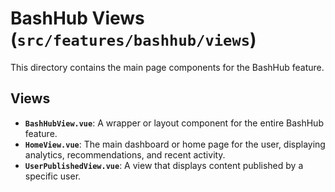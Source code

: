 # BashHub Views (`src/features/bashhub/views`)

This directory contains the main page components for the BashHub feature.

## Views

-   **`BashHubView.vue`**: A wrapper or layout component for the entire BashHub feature.
-   **`HomeView.vue`**: The main dashboard or home page for the user, displaying analytics, recommendations, and recent activity.
-   **`UserPublishedView.vue`**: A view that displays content published by a specific user. 